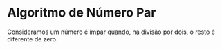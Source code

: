 # Algoritmo de Número Par
 Consideramos um número é ímpar quando, na divisão por dois, o resto é diferente de zero.
